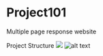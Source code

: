 # Project101
Multiple page response website

Project Structure 
![](project_structure.png)
![alt text](![image](https://user-images.githubusercontent.com/83648758/191379765-5dd20e20-dd8e-4ac3-94d5-1e524aeea1e0.png)
)
